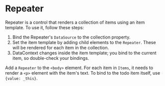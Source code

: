 ﻿---
Title: Repeater
CodeTask: 30_repeater.dothtml.csx
---

# Repeater

Repeater is a control that renders a collection of items using an item template. To use it, follow these steps:

1. Bind the Repeater's `DataSource` to the collection property. 
2. Set the item template by adding child elements to the `Repeater`. These will be rendered for each item in the collection.
3. DataContext changes inside the item template; you bind to the current item, so double-check your bindings.

Add a `Repeater` to the `<body>` element. For each item in `Items`, it needs to render a `<p>` element with the item's text. To bind to the todo item itself, use `{value: _this}`.